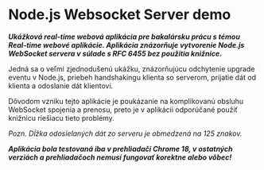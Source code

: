 Node.js Websocket Server demo
===================

***Ukážková real-time webová aplikácia pre bakalársku prácu s témou Real-time webové aplikácie. Aplikácia znázorňuje vytvorenie Node.js WebSocket servera v súlade s RFC 6455 bez použitia knižnice.***
	
Jedná sa o veľmi zjednodušenú ukážku, znázorňujúcu odchytenie upgrade eventu v Node.js, priebeh handshakingu klienta so serverom, prijatie dát od klienta a odoslanie dát klientovi.

Dôvodom vzniku tejto aplikácie je poukázanie na komplikovanú obsluhu WebSocket spojenia a prenosu, preto je v aplikácii odporúčané použiť knižnicu riešiacu tieto problémy.
	
*Pozn. Dĺžka odosielaných dát zo serveru je obmedzená na 125 znakov.*
	
***Aplikácia bola testovaná iba v prehliadači Chrome 18, v ostatných verziách a prehliadačoch nemusí fungovať korektne alebo vôbec!***